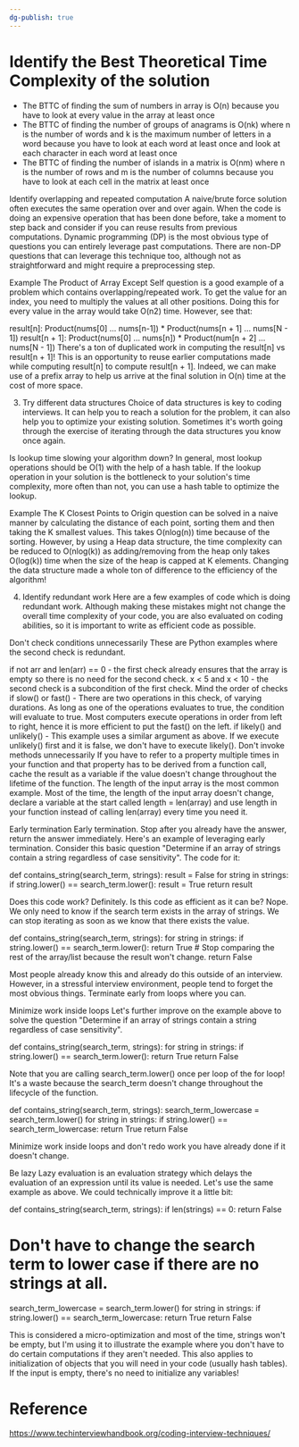 ```yaml
---
dg-publish: true
---
```


# Identify the Best Theoretical Time Complexity of the solution
- The BTTC of finding the sum of numbers in array is O(n) because you have to look at every value in the array at least once
- The BTTC of finding the number of groups of anagrams is O(nk) where n is the number of words and k is the maximum number of letters in a word because you have to look at each word at least once and look at each character in each word at least once
- The BTTC of finding the number of islands in a matrix is O(nm) where n is the number of rows and m is the number of columns because you have to look at each cell in the matrix at least once


 Identify overlapping and repeated computation​
A naive/brute force solution often executes the same operation over and over again. When the code is doing an expensive operation that has been done before, take a moment to step back and consider if you can reuse results from previous computations. Dynamic programming (DP) is the most obvious type of questions you can entirely leverage past computations. There are non-DP questions that can leverage this technique too, although not as straightforward and might require a preprocessing step.

Example​
The Product of Array Except Self question is a good example of a problem which contains overlapping/repeated work. To get the value for an index, you need to multiply the values at all other positions. Doing this for every value in the array would take O(n2) time. However, see that:

result[n]: Product(nums[0] … nums[n-1]) * Product(nums[n + 1] … nums[N - 1])
result[n + 1]: Product(nums[0] … nums[n]) * Product(num[n + 2] … nums[N - 1])
There's a ton of duplicated work in computing the result[n] vs result[n + 1]! This is an opportunity to reuse earlier computations made while computing result[n] to compute result[n + 1]. Indeed, we can make use of a prefix array to help us arrive at the final solution in O(n) time at the cost of more space.

3. Try different data structures​
Choice of data structures is key to coding interviews. It can help you to reach a solution for the problem, it can also help you to optimize your existing solution. Sometimes it's worth going through the exercise of iterating through the data structures you know once again.

Is lookup time slowing your algorithm down? In general, most lookup operations should be O(1) with the help of a hash table. If the lookup operation in your solution is the bottleneck to your solution's time complexity, more often than not, you can use a hash table to optimize the lookup.

Example​
The K Closest Points to Origin question can be solved in a naive manner by calculating the distance of each point, sorting them and then taking the K smallest values. This takes O(nlog(n)) time because of the sorting. However, by using a Heap data structure, the time complexity can be reduced to O(nlog(k)) as adding/removing from the heap only takes O(log(k)) time when the size of the heap is capped at K elements. Changing the data structure made a whole ton of difference to the efficiency of the algorithm!

4. Identify redundant work​
Here are a few examples of code which is doing redundant work. Although making these mistakes might not change the overall time complexity of your code, you are also evaluated on coding abilities, so it is important to write as efficient code as possible.

Don't check conditions unnecessarily​
These are Python examples where the second check is redundant.

if not arr and len(arr) == 0 - the first check already ensures that the array is empty so there is no need for the second check.
x < 5 and x < 10 - the second check is a subcondition of the first check.
Mind the order of checks​
if slow() or fast() - There are two operations in this check, of varying durations. As long as one of the operations evaluates to true, the condition will evaluate to true. Most computers execute operations in order from left to right, hence it is more efficient to put the fast() on the left.
if likely() and unlikely() - This example uses a similar argument as above. If we execute unlikely() first and it is false, we don't have to execute likely().
Don't invoke methods unnecessarily​
If you have to refer to a property multiple times in your function and that property has to be derived from a function call, cache the result as a variable if the value doesn't change throughout the lifetime of the function. The length of the input array is the most common example. Most of the time, the length of the input array doesn't change, declare a variable at the start called length = len(array) and use length in your function instead of calling len(array) every time you need it.

Early termination​
Early termination. Stop after you already have the answer, return the answer immediately. Here's an example of leveraging early termination. Consider this basic question "Determine if an array of strings contain a string regardless of case sensitivity". The code for it:

def contains_string(search_term, strings):
  result = False
  for string in strings:
    if string.lower() == search_term.lower():
      result = True
  return result


Does this code work? Definitely. Is this code as efficient as it can be? Nope. We only need to know if the search term exists in the array of strings. We can stop iterating as soon as we know that there exists the value.

def contains_string(search_term, strings):
  for string in strings:
    if string.lower() == search_term.lower():
      return True # Stop comparing the rest of the array/list because the result won't change.
  return False


Most people already know this and already do this outside of an interview. However, in a stressful interview environment, people tend to forget the most obvious things. Terminate early from loops where you can.

Minimize work inside loops​
Let's further improve on the example above to solve the question "Determine if an array of strings contain a string regardless of case sensitivity".

def contains_string(search_term, strings):
  for string in strings:
    if string.lower() == search_term.lower():
      return True
  return False


Note that you are calling search_term.lower() once per loop of the for loop! It's a waste because the search_term doesn't change throughout the lifecycle of the function.

def contains_string(search_term, strings):
  search_term_lowercase = search_term.lower()
  for string in strings:
    if string.lower() == search_term_lowercase:
      return True
  return False


Minimize work inside loops and don't redo work you have already done if it doesn't change.

Be lazy​
Lazy evaluation is an evaluation strategy which delays the evaluation of an expression until its value is needed. Let's use the same example as above. We could technically improve it a little bit:

def contains_string(search_term, strings):
  if len(strings) == 0:
    return False
  # Don't have to change the search term to lower case if there are no strings at all.
  search_term_lowercase = search_term.lower()
  for string in strings:
    if string.lower() == search_term_lowercase:
      return True
  return False


This is considered a micro-optimization and most of the time, strings won't be empty, but I'm using it to illustrate the example where you don't have to do certain computations if they aren't needed. This also applies to initialization of objects that you will need in your code (usually hash tables). If the input is empty, there's no need to initialize any variables!


# Reference
https://www.techinterviewhandbook.org/coding-interview-techniques/